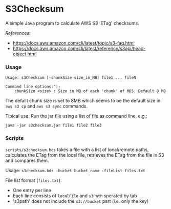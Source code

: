 
# S3Checksum

A simple Java program to calculate AWS S3 'ETag' checksums.

*References:*
- https://docs.aws.amazon.com/cli/latest/topic/s3-faq.html
- https://docs.aws.amazon.com/cli/latest/reference/s3api/head-object.html


### Usage

```
Usage: s3Checksum [-chunkSize size_in_MB] file1 ... fileN

Command line options:");
    chunkSize <size> : Size in MB of each 'chunk' of MD5. Default 8 MB
```
The defailt chunk size is set to 8MB which seems to be the default size in `aws s3 cp` and `aws s3 sync` commands.


Tipical use: Run the jar file using a list of file as command line, e.g.:
````
java -jar s3checksum.jar file1 file2 file3
````

### Scripts

`scripts/s3checksum.bds` takes a file with a list of local/remote paths, calculates the ETag from the local file, retrieves the ETag from the file in S3 and compares them.

Usage: `s3checksum.bds -bucket bucket_name -fileList files.txt`

File list format (`files.txt`):
- One entry per line
- Each line consists of `localFile` and `s3Path` sperated by tab
- 's3path' does not include the `s3://bucket` part (i.e. only the key)

